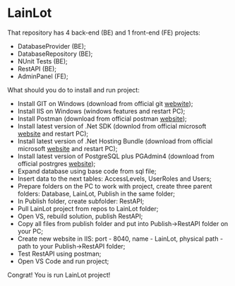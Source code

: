 # LainLot
That repository has 4 back-end (BE) and 1 front-end (FE) projects:
* DatabaseProvider (BE);
* DatabaseRepository (BE);
* NUnit Tests (BE);
* RestAPI (BE);
* AdminPanel (FE);

What should you do to install and run project:

* Install GIT on Windows (download from official git [webwite](https://git-scm.com/downloads));
* Install IIS on Windows (windows features and restart PC);
* Install Postman (download from official postman [website](https://www.postman.com/downloads/));
* Install latest version of .Net SDK (downlod from official microsoft [website](https://dotnet.microsoft.com/en-us/download/dotnet) and restart PC);
* Install latest version of .Net Hosting Bundle (download from official microsoft [website](https://dotnet.microsoft.com/en-us/download/dotnet) and restart PC);
* Install latest version of PostgreSQL plus PGAdmin4 (download from official postrgres [website](https://www.postgresql.org/download/windows/));
* Expand database using base code from sql file;
* Insert data to the next tables: AccessLevels, UserRoles and Users;
* Prepare folders on the PC to work with project, create three parent folders: Database, LainLot, Publish in the same folder;
* In Publish folder, create subfolder: RestAPI;
* Pull LainLot project from repos to LainLot folder;
* Open VS, rebuild solution, publish RestAPI;
* Copy all files from publish folder and put into Publish->RestAPI folder on your PC;
* Create new website in IIS: port - 8040, name - LainLot, physical path -  path to your Publish->RestAPI folder;
* Test RestAPI using postman;
* Open VS Code and run project;

Congrat! You is run LainLot project!

